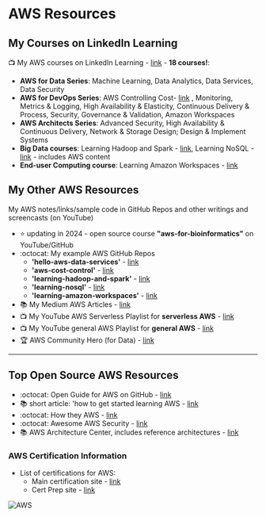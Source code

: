 # AWS Resources

## My Courses on LinkedIn Learning

📺 My AWS courses on LinkedIn Learning - [link](https://www.linkedin.com/learning/search?entityType=COURSE&keywords=aws%20%2B%20lynn%20langit) - **18 courses!**:
  - **AWS for Data Series**: Machine Learning, Data Analytics, Data Services, Data Security
  - **AWS for DevOps Series**: AWS Controlling Cost- [link](https://www.linkedin.com/learning/amazon-web-services-controlling-cost) , Monitoring, Metrics & Logging, High Availability & Elasticity, Continuous Delivery & Process, Security, Governance & Validation, Amazon Workspaces
  - **AWS Architects Series**: Advanced Security, High Availability & Continuous Delivery, Network & Storage Design; Design & Implement Systems
  - **Big Data courses**: Learning Hadoop and Spark - [link](https://github.com/lynnlangit/learning-hadoop-and-spark), Learning NoSQL - [link](https://github.com/lynnlangit/learning-nosql) - includes AWS content
  - **End-user Computing course**: Learning Amazon Workspaces - [link](https://www.linkedin.com/learning/amazon-workspaces-deploy-virtual-desktops-14472889)
    
## My Other AWS Resources

My AWS notes/links/sample code in GitHub Repos and other writings and screencasts (on YouTube)  

- :star: updating in 2024 - open source course **"aws-for-bioinformatics"** on YouTube/GitHub
- :octocat: My example AWS GitHub Repos
  - **'hello-aws-data-services'** - [link](https://github.com/lynnlangit/Hello-AWS-Data-Services)
  - **'aws-cost-control'** - [link](https://github.com/lynnlangit/aws-cost-control)
  - **'learning-hadoop-and-spark'** - [link](https://github.com/lynnlangit/learning-hadoop-and-spark)
  - **'learning-nosql'** - [link](https://github.com/lynnlangit/learning-nosql)
  - **'learning-amazon-workspaces'** - [link](https://github.com/lynnlangit/learning-amazon-workspaces)
- 📚 My Medium AWS Articles - [link](https://medium.com/search?q=aws%20langit)  
- 📺 My YouTube AWS Serverless Playlist for **serverless AWS** - [link](https://www.youtube.com/playlist?list=PL4Q4HssKcxYsa2A2D2_Zln2tkL4v4-ymO)
- 📺 My YouTube general AWS Playlist for **general AWS** - [link](https://www.youtube.com/playlist?list=PL93B06369FAD34284)
- 🏆 AWS Community Hero (for Data) - [link](https://aws.amazon.com/developer/community/heroes/lynn-langit/?did=dh_card&trk=dh_card)

---

## Top Open Source AWS Resources 

- :octocat: Open Guide for AWS on GitHub - [link](https://github.com/open-guides/og-aws)
- 📚 short article: 'how to get started learning AWS - [link](https://dev.to/loujaybee/where-and-how-to-start-learning-aws-as-a-beginner-27ab)
- :octocat: How they AWS - [link](https://github.com/upgundecha/howtheyaws)
- :octocat: Awesome AWS Security - [link](https://github.com/jassics/awesome-aws-security)
- 📚 AWS Architecture Center, includes reference architectures - [link](https://aws.amazon.com/architecture)

### AWS Certification Information

- List of certifications for AWS:  
  - Main certification site - [link](https://aws.amazon.com/certification/)
  - Cert Prep site - [link]( https://aws.amazon.com/certification/certification-prep/)

![AWS](https://github.com/lynnlangit/learning-cloud/blob/master/AWS/aws.png)
